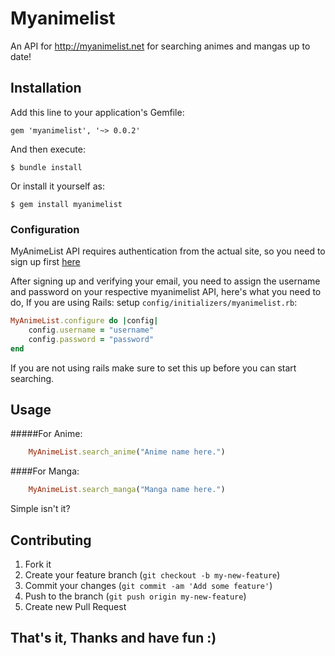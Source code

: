 # Myanimelist
An API for http://myanimelist.net for searching animes and mangas up to date!

## Installation

Add this line to your application's Gemfile:

    gem 'myanimelist', '~> 0.0.2'

And then execute:

    $ bundle install

Or install it yourself as:

    $ gem install myanimelist

### Configuration
MyAnimeList API requires authentication from the actual site, so you need to sign up first 
<a href="http://myanimelist.net/register.php">here</a>

After signing up and verifying your email, you need to assign the username and password on your respective myanimelist API,
here's what you need to do, 
If you are using Rails: setup `config/initializers/myanimelist.rb`:
```ruby
MyAnimeList.configure do |config|
    config.username = "username"
    config.password = "password"
end
```
If you are not using rails make sure to set this up before you can start searching.

## Usage
#####For Anime:
```ruby
    MyAnimeList.search_anime("Anime name here.")
```
####For Manga:
```ruby
    MyAnimeList.search_manga("Manga name here.")
```

Simple isn't it?

## Contributing

1. Fork it
2. Create your feature branch (`git checkout -b my-new-feature`)
3. Commit your changes (`git commit -am 'Add some feature'`)
4. Push to the branch (`git push origin my-new-feature`)
5. Create new Pull Request


## That's it, Thanks and have fun :)

